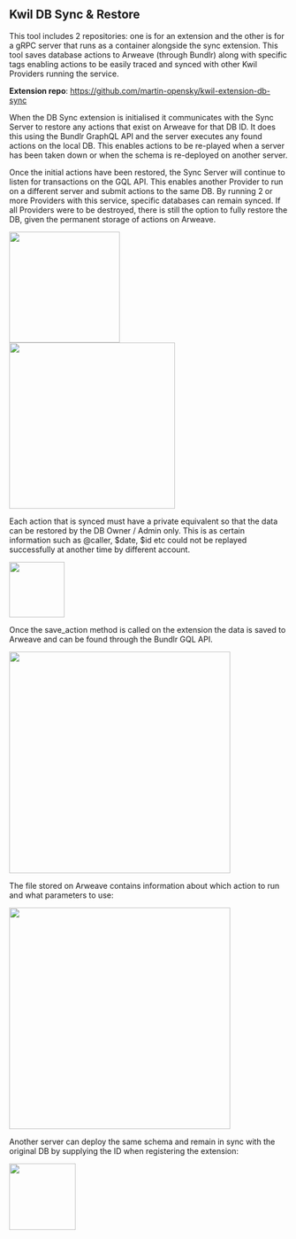 ## Kwil DB Sync & Restore

This tool includes 2 repositories: one is for an extension and the other is for a gRPC server that runs as a container alongside the sync extension. This tool saves database actions to Arweave (through Bundlr) along with specific tags enabling actions to be easily traced and synced with other Kwil Providers running the service.

**Extension repo**: https://github.com/martin-opensky/kwil-extension-db-sync

When the DB Sync extension is initialised it communicates with the Sync Server to restore any actions that exist on Arweave for that DB ID. It does this using the Bundlr GraphQL API and the server executes any found actions on the local DB. This enables actions to be re-played when a server has been taken down or when the schema is re-deployed on another server.

Once the initial actions have been restored, the Sync Server will continue to listen for transactions on the GQL API. This enables another Provider to run on a different server and submit actions to the same DB. By running 2 or more Providers with this service, specific databases can remain synced. If all Providers were to be destroyed, there is still the option to fully restore the DB, given the permanent storage of actions on Arweave.

<div style="display: flex; justify-content: space-between;">
<img src="https://lets.embrace.community/arweave-hack/sync-setup.png" style="height: 200px;" />
</div>

<div style="display: flex; justify-content: space-between;">
<img src="https://lets.embrace.community/arweave-hack/sync-function.png" style="height: 300px;" />
</div>

Each action that is synced must have a private equivalent so that the data can be restored by the DB Owner / Admin only. This is as certain information such as @caller, $date, $id etc could not be replayed successfully at another time by different account.

<div style="display: flex; justify-content: space-between;">
<img src="https://lets.embrace.community/arweave-hack/sync-function-owner.png" style="height: 100px;" />
</div>

Once the save_action method is called on the extension the data is saved to Arweave and can be found through the Bundlr GQL API.

<div style="display: flex; justify-content: space-between;">
<img src="https://lets.embrace.community/arweave-hack/sync-tags.png" style="height: 400px;" />
</div>

The file stored on Arweave contains information about which action to run and what parameters to use:

<div style="display: flex; justify-content: space-between;">
<img src="https://lets.embrace.community/arweave-hack/sync-json.png" style="height: 400px;" />
</div>

Another server can deploy the same schema and remain in sync with the original DB by supplying the ID when registering the extension:

<div style="display: flex; justify-content: space-between;">
<img src="https://lets.embrace.community/arweave-hack/sync-function-2.png" style="height: 120px;" />
</div>
